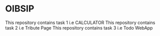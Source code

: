 # OIBSIP
This repository contains task 1 i.e CALCULATOR
This repository contains task 2 i.e  Tribute Page
This repository contains task 3 i.e Todo WebApp

